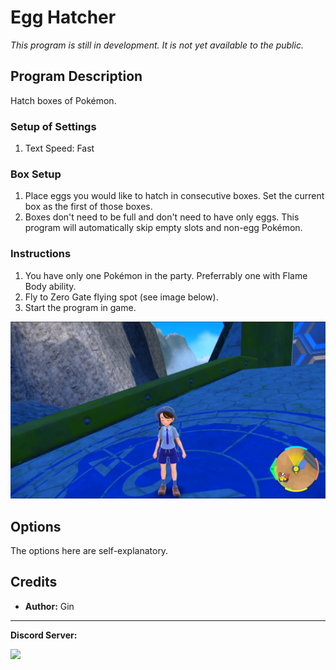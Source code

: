 # Egg Hatcher

*This program is still in development. It is not yet available to the public.*

## Program Description

Hatch boxes of Pokémon.

### Setup of Settings

1. Text Speed: Fast

### Box Setup

1. Place eggs you would like to hatch in consecutive boxes. Set the current box as the first of those boxes.
2. Boxes don't need to be full and don't need to have only eggs. This program will automatically skip empty slots and non-egg Pokémon.

### Instructions

1. You have only one Pokémon in the party. Preferrably one with Flame Body ability.
2. Fly to Zero Gate flying spot (see image below).
3. Start the program in game.

<img src="images/ZeroGate.png">


## Options

The options here are self-explanatory.


## Credits

- **Author:** Gin

<hr>

**Discord Server:** 

[<img src="https://canary.discordapp.com/api/guilds/695809740428673034/widget.png?style=banner2">](https://discord.gg/cQ4gWxN)


